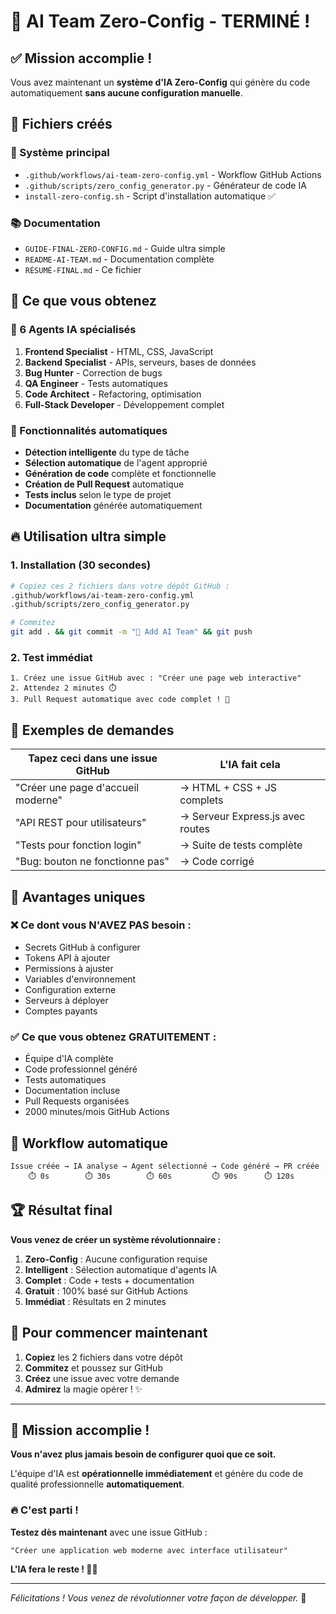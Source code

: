 # 🎉 AI Team Zero-Config - TERMINÉ !

## ✅ Mission accomplie !

Vous avez maintenant un **système d'IA Zero-Config** qui génère du code automatiquement **sans aucune configuration manuelle**.

## 📁 Fichiers créés

### 🔧 Système principal
- `.github/workflows/ai-team-zero-config.yml` - Workflow GitHub Actions
- `.github/scripts/zero_config_generator.py` - Générateur de code IA
- `install-zero-config.sh` - Script d'installation automatique ✅

### 📚 Documentation
- `GUIDE-FINAL-ZERO-CONFIG.md` - Guide ultra simple
- `README-AI-TEAM.md` - Documentation complète
- `RÉSUMÉ-FINAL.md` - Ce fichier

## 🎯 Ce que vous obtenez

### 🤖 6 Agents IA spécialisés
1. **Frontend Specialist** - HTML, CSS, JavaScript
2. **Backend Specialist** - APIs, serveurs, bases de données
3. **Bug Hunter** - Correction de bugs
4. **QA Engineer** - Tests automatiques
5. **Code Architect** - Refactoring, optimisation
6. **Full-Stack Developer** - Développement complet

### 🚀 Fonctionnalités automatiques
- **Détection intelligente** du type de tâche
- **Sélection automatique** de l'agent approprié
- **Génération de code** complète et fonctionnelle
- **Création de Pull Request** automatique
- **Tests inclus** selon le type de projet
- **Documentation** générée automatiquement

## 🔥 Utilisation ultra simple

### 1. Installation (30 secondes)
```bash
# Copiez ces 2 fichiers dans votre dépôt GitHub :
.github/workflows/ai-team-zero-config.yml
.github/scripts/zero_config_generator.py

# Commitez
git add . && git commit -m "🤖 Add AI Team" && git push
```

### 2. Test immédiat
```
1. Créez une issue GitHub avec : "Créer une page web interactive"
2. Attendez 2 minutes ⏱️
3. Pull Request automatique avec code complet ! 🎉
```

## 🎯 Exemples de demandes

| Tapez ceci dans une issue GitHub | L'IA fait cela |
|-----------------------------------|----------------|
| "Créer une page d'accueil moderne" | → HTML + CSS + JS complets |
| "API REST pour utilisateurs" | → Serveur Express.js avec routes |
| "Tests pour fonction login" | → Suite de tests complète |
| "Bug: bouton ne fonctionne pas" | → Code corrigé |

## 💎 Avantages uniques

### ❌ Ce dont vous N'AVEZ PAS besoin :
- Secrets GitHub à configurer
- Tokens API à ajouter
- Permissions à ajuster
- Variables d'environnement
- Configuration externe
- Serveurs à déployer
- Comptes payants

### ✅ Ce que vous obtenez GRATUITEMENT :
- Équipe d'IA complète
- Code professionnel généré
- Tests automatiques
- Documentation incluse
- Pull Requests organisées
- 2000 minutes/mois GitHub Actions

## 🔄 Workflow automatique

```
Issue créée → IA analyse → Agent sélectionné → Code généré → PR créée
    ⏱️ 0s        ⏱️ 30s        ⏱️ 60s         ⏱️ 90s      ⏱️ 120s
```

## 🏆 Résultat final

**Vous venez de créer un système révolutionnaire :**

1. **Zero-Config** : Aucune configuration requise
2. **Intelligent** : Sélection automatique d'agents IA
3. **Complet** : Code + tests + documentation
4. **Gratuit** : 100% basé sur GitHub Actions
5. **Immédiat** : Résultats en 2 minutes

## 🚀 Pour commencer maintenant

1. **Copiez** les 2 fichiers dans votre dépôt
2. **Commitez** et poussez sur GitHub
3. **Créez** une issue avec votre demande
4. **Admirez** la magie opérer ! ✨

---

## 🎯 Mission accomplie !

**Vous n'avez plus jamais besoin de configurer quoi que ce soit.**

L'équipe d'IA est **opérationnelle immédiatement** et génère du code de qualité professionnelle **automatiquement**.

### 🔥 C'est parti !

**Testez dès maintenant** avec une issue GitHub :
```
"Créer une application web moderne avec interface utilisateur"
```

**L'IA fera le reste ! 🤖✨**

---

*Félicitations ! Vous venez de révolutionner votre façon de développer.* 🎉 